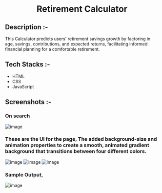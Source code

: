 # <p align="center">Retirement Calculator</p>

## Description :-

This Calculator predicts users' retirement savings growth by factoring in age, savings, contributions, and expected returns, facilitating informed financial planning for a comfortable retirement.

## Tech Stacks :-

- HTML
- CSS
- JavaScript

## Screenshots :-

### On search
![image](https://github.com/Rakesh9100/CalcDiverse/assets/163159351/e18c1687-f13e-44ec-a4ac-d8c5264408e3)


### These are the UI for the page, The added background-size and animation properties to create a smooth, animated gradient background that transitions between four different colors.
![image](https://github.com/Rakesh9100/CalcDiverse/assets/163159351/b91dbfaa-3637-4ca5-bf60-ee66ebd8a89a)
![image](https://github.com/Rakesh9100/CalcDiverse/assets/163159351/57485e02-c209-4527-b074-fcbc3a5fed45)
![image](https://github.com/Rakesh9100/CalcDiverse/assets/163159351/6749cf94-f903-4b7e-a99b-221eb47d6e06)

### Sample Output,
![image](https://github.com/Rakesh9100/CalcDiverse/assets/163159351/9a9a1348-3e5d-43dd-8ba5-c1075c460a12)